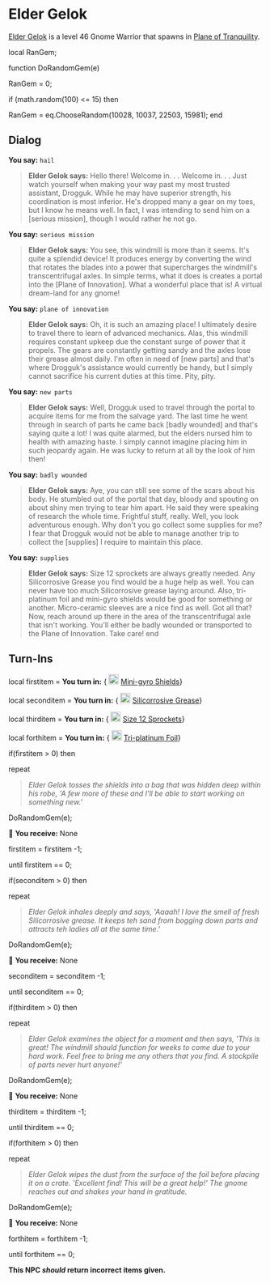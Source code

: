 # Elder Gelok



[Elder Gelok](/npc/203399) is a level 46 Gnome Warrior that spawns in [Plane of Tranquility](/zone/203).



local RanGem;

function DoRandomGem(e)

RanGem = 0;



if (math.random(100) <= 15) then


RanGem = eq.ChooseRandom(10028, 10037, 22503, 15981); 
end



## Dialog

**You say:** `hail`



>**Elder Gelok says:** Hello there! Welcome in. . . Welcome in. . . Just watch yourself when making your way past my most trusted assistant, Drogguk. While he may have superior strength, his coordination is most inferior. He's dropped many a gear on my toes, but I know he means well. In fact, I was intending to send him on a [serious mission], though I would rather he not go.

**You say:** `serious mission`



>**Elder Gelok says:** You see, this windmill is more than it seems. It's quite a splendid device! It produces energy by converting the wind that rotates the blades into a power that supercharges the windmill's transcentrifugal axles. In simple terms, what it does is creates a portal into the [Plane of Innovation]. What a wonderful place that is! A virtual dream-land for any gnome!

**You say:** `plane of innovation`



>**Elder Gelok says:** Oh, it is such an amazing place! I ultimately desire to travel there to learn of advanced mechanics. Alas, this windmill requires constant upkeep due the constant surge of power that it propels. The gears are constantly getting sandy and the axles lose their grease almost daily. I'm often in need of [new parts] and that's where Drogguk's assistance would currently be handy, but I simply cannot sacrifice his current duties at this time. Pity, pity.

**You say:** `new parts`



>**Elder Gelok says:** Well, Drogguk used to travel through the portal to acquire items for me from the salvage yard. The last time he went through in search of parts he came back [badly wounded] and that's saying quite a lot! I was quite alarmed, but the elders nursed him to health with amazing haste. I simply cannot imagine placing him in such jeopardy again. He was lucky to return at all by the look of him then!

**You say:** `badly wounded`



>**Elder Gelok says:** Aye, you can still see some of the scars about his body. He stumbled out of the portal that day, bloody and spouting on about shiny men trying to tear him apart. He said they were speaking of research the whole time. Frightful stuff, really. Well, you look adventurous enough. Why don't you go collect some supplies for me? I fear that Drogguk would not be able to manage another trip to collect the [supplies] I require to maintain this place.

**You say:** `supplies`



>**Elder Gelok says:** Size 12 sprockets are always greatly needed. Any Silicorrosive Grease you find would be a huge help as well. You can never have too much Silicorrosive grease laying around. Also, tri-platinum foil and mini-gyro shields would be good for something or another. Micro-ceramic sleeves are a nice find as well. Got all that? Now, reach around up there in the area of the transcentrifugal axle that isn't working. You'll either be badly wounded or transported to the Plane of Innovation. Take care!
end
  


## Turn-Ins





local firstitem =  **You turn in:**  { <img style="background:url(/static/icons/blank_slot.gif);width:20px;height:20px;" src="/static/icons/item_1026.png" alt="" /> <a
                                href="/item/28164" data-url="28164" class="tooltip-link link">Mini-gyro Shields</a>}

local seconditem =  **You turn in:**  { <img style="background:url(/static/icons/blank_slot.gif);width:20px;height:20px;" src="/static/icons/item_1006.png" alt="" /> <a
                                href="/item/28165" data-url="28165" class="tooltip-link link">Silicorrosive Grease</a>}

local thirditem =  **You turn in:**  { <img style="background:url(/static/icons/blank_slot.gif);width:20px;height:20px;" src="/static/icons/item_731.png" alt="" /> <a
                                href="/item/28162" data-url="28162" class="tooltip-link link">Size 12 Sprockets</a>}

local forthitem =  **You turn in:**  { <img style="background:url(/static/icons/blank_slot.gif);width:20px;height:20px;" src="/static/icons/item_1036.png" alt="" /> <a
                                href="/item/28163" data-url="28163" class="tooltip-link link">Tri-platinum Foil</a>}



if(firstitem > 0) then


repeat



>*Elder Gelok tosses the shields into a bag that was hidden deep within his robe, 'A few more of these and I'll be able to start working on something new.'*



DoRandomGem(e);



 &#127873; **You receive:** None 

 



firstitem = firstitem -1;


until firstitem == 0;



if(seconditem > 0) then


repeat



>*Elder Gelok inhales deeply and says, 'Aaaah! I love the smell of fresh Silicorrosive grease. It keeps teh sand from bogging down parts and attracts teh ladies all at the same time.'*



DoRandomGem(e);



 &#127873; **You receive:** None 

 



seconditem = seconditem -1;


until seconditem == 0;



if(thirditem > 0) then


repeat



>*Elder Gelok examines the object for a moment and then says, 'This is great! The windmill should function for weeks to come due to your hard work. Feel free to bring me any others that you find. A stockpile of parts never hurt anyone!'*



DoRandomGem(e);



 &#127873; **You receive:** None 

 



thirditem = thirditem -1;


until thirditem == 0;



if(forthitem > 0) then


repeat



>*Elder Gelok wipes the dust from the surface of the foil before placing it on a crate. 'Excellent find! This will be a great help!' The gnome reaches out and shakes your hand in gratitude.*



DoRandomGem(e);



 &#127873; **You receive:** None 

 



forthitem = forthitem -1;


until forthitem == 0;

**This NPC *should* return incorrect items given.**
